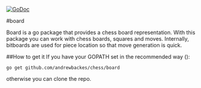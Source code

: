[![GoDoc](https://godoc.org/github.com/andrewbackes/chess/board?status.svg)](https://godoc.org/github.com/andrewbackes/chess/board)

#board

Board is a go package that provides a chess board representation.
With this package you can work with chess boards, squares and moves.
Internally, bitboards are used for piece location so that move generation
is quick.

##How to get it
If you have your GOPATH set in the recommended way ([](https://golang.org/doc/code.html#GOPATH)):

```go get github.com/andrewbackes/chess/board```

otherwise you can clone the repo.